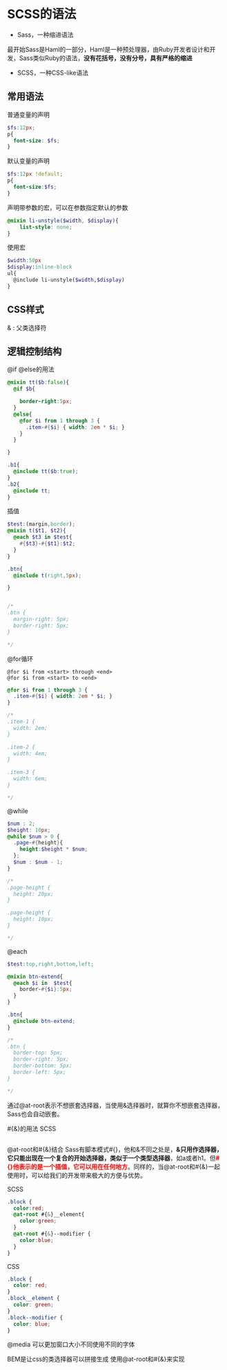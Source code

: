 # SCSS的语法
  * Sass，一种缩进语法

  最开始Sass是Haml的一部分，Haml是一种预处理器，由Ruby开发者设计和开发，Sass类似Ruby的语法，****没有花括号，没有分号，具有严格的缩进****
  * SCSS，一种CSS-like语法


## 常用语法
普通变量的声明
```SCSS
$fs:12px;
p{
  font-size: $fs;
}
```
默认变量的声明
```SCSS
$fs:12px !default;
p{
  font-size:$fs;
}
```
声明带参数的宏，可以在参数指定默认的参数
```SCSS
@mixin li-unstyle($width, $display){
    list-style: none;
}
```
使用宏
```SCSS
$width:50px
$display:inline-block
ul{
  @include li-unstyle($width,$display)
}
```
## CSS样式
& : 父类选择符

## 逻辑控制结构
@if @else的用法
```SCSS
@mixin tt($b:false){
  @if $b{

    border-right:5px;
  }
  @else{
    @for $i from 1 through 3 {
      .item-#{$i} { width: 2em * $i; }
    }
  }

}

.b1{
  @include tt($b:true);
}
.b2{
  @include tt;
}
```
插值
```SCSS
$test:(margin,border);
@mixin t($t1, $t2){
  @each $t3 in $test{
    #{$t3}-#{$t1}:$t2;
  }
}

.btn{
  @include t(right,5px);

}


/*
.btn {
  margin-right: 5px;
  border-right: 5px;
}

*/
```
@for循环
```
@for $i from <start> through <end>
@for $i from <start> to <end>
```
```SCSS
@for $i from 1 through 3 {
  .item-#{$i} { width: 2em * $i; }
}

/*
.item-1 {
  width: 2em;
}

.item-2 {
  width: 4em;
}

.item-3 {
  width: 6em;
}

*/
```
@while
```SCSS
$num : 2;
$height: 10px;
@while $num > 0 {
  .page-#{height}{
    height:$height * $num;
  };
  $num : $num - 1;
}

/*
.page-height {
  height: 20px;
}

.page-height {
  height: 10px;
}

*/
```
@each
```SCSS
$test:top,right,bottom,left;

@mixin btn-extend{
  @each $i in  $test{
    border-#{$i}:5px;
  }
}

.btn{
  @include btn-extend;
}

/*
.btn {
  border-top: 5px;
  border-right: 5px;
  border-bottom: 5px;
  border-left: 5px;
}

*/
```
通过@at-root表示不想嵌套选择器，当使用&选择器时，就算你不想嵌套选择器，Sass也会自动嵌套。

#{&}的用法
SCSS
```SCSS
```
@at-root和#{&}结合
Sass有脚本模式#{}，他和&不同之处是，**&只用作选择器，它只能出现在一个复合的开始选择器，类似于一个类型选择器**，如a或者h1。但<font color=red><b>#{}他表示的是一个插值，它可以用在任何地方</b></font>。同样的，当@at-root和#{&}一起使用时，可以给我们的开发带来极大的方便与优势。

SCSS
```SCSS
.block {
  color:red;
  @at-root #{&}__element{
    color:green;
  }
  @at-root #{&}--modifier {
    color:blue;
  }
}
```
CSS
```CSS
.block {
  color: red;
}
.block__element {
  color: green;
}
.block--modifier {
  color: blue;
}
```
@media 可以更加窗口大小不同使用不同的字体

BEM是让css的类选择器可以拼接生成 使用@at-root和#{&}来实现
